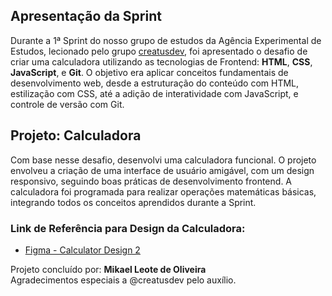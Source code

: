 ## Apresentação da Sprint

Durante a 1ª Sprint do nosso grupo de estudos da Agência Experimental de Estudos, lecionado pelo grupo [creatusdev](https://creatusdev.com/), foi apresentado o desafio de criar uma calculadora utilizando as tecnologias de Frontend: **HTML**, **CSS**, **JavaScript**, e **Git**. O objetivo era aplicar conceitos fundamentais de desenvolvimento web, desde a estruturação do conteúdo com HTML, estilização com CSS, até a adição de interatividade com JavaScript, e controle de versão com Git.

## Projeto: Calculadora

Com base nesse desafio, desenvolvi uma calculadora funcional. O projeto envolveu a criação de uma interface de usuário amigável, com um design responsivo, seguindo boas práticas de desenvolvimento frontend. A calculadora foi programada para realizar operações matemáticas básicas, integrando todos os conceitos aprendidos durante a Sprint.

### Link de Referência para Design da Calculadora:

- [Figma - Calculator Design 2](https://www.figma.com/design/4j3Drd3HOaDQeumyDG7V3e/Calculadora-%E2%80%A2-Desafio-05-(Community))

Projeto concluído por: **Mikael Leote de Oliveira**  
Agradecimentos especiais a @creatusdev pelo auxílio.
